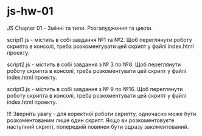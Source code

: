 # js-hw-01

JS Chapter 01 - Змінні та типи. Розгалудження та цикли.

script1.js - містить в собі завдання №1 та №2. Щоб переглянути роботу скрипта в консолі, треба
розкоментувати цей скрипт у файлі index.html проекту.

script2.js - містить в собі завдання з № 3 по №8. Щоб переглянути роботу скрипта в консолі, треба
розкоментувати цей скрипт у файлі index.html проекту.

script3.js - містить в собі завдання з № 9 по №16. Щоб переглянути роботу скрипта в консолі, треба
розкоментувати цей скрипт у файлі index.html проекту.

!!! Зверніть увагу - для коректної роботи скрипту, одночасно може бути розкоментованим лише один
скрипт. Якщо ви розкоментовуєте наступний скрипт, попередній повинен бути одразу закоментований.
